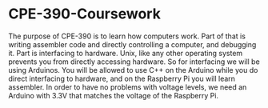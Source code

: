 # CPE-390-Coursework
The purpose of CPE-390 is to learn how computers work. Part of that is writing assembler code and directly controlling a computer, and debugging it. Part is interfacing to hardware. Unix, like any other operating system prevents you from directly accessing hardware. So for interfacing we will be using Arduinos. You will be allowed to use C++ on the Arduino while you do direct interfacing to hardware, and on the Raspberry Pi you will learn assembler. In order to have no problems with voltage levels, we need an Arduino with 3.3V that matches the voltage of the Raspberry Pi. 

